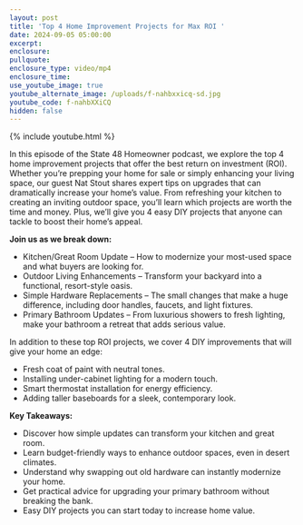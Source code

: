 ```yaml
---
layout: post
title: 'Top 4 Home Improvement Projects for Max ROI '
date: 2024-09-05 05:00:00
excerpt:
enclosure:
pullquote:
enclosure_type: video/mp4
enclosure_time:
use_youtube_image: true
youtube_alternate_image: /uploads/f-nahbxxicq-sd.jpg
youtube_code: f-nahbXXiCQ
hidden: false
---
```

{% include youtube.html %}

In this episode of the State 48 Homeowner podcast, we explore the top 4 home improvement projects that offer the best return on investment (ROI). Whether you’re prepping your home for sale or simply enhancing your living space, our guest Nat Stout shares expert tips on upgrades that can dramatically increase your home’s value. From refreshing your kitchen to creating an inviting outdoor space, you’ll learn which projects are worth the time and money. Plus, we’ll give you 4 easy DIY projects that anyone can tackle to boost their home’s appeal.

**Join us as we break down:**

* Kitchen/Great Room Update – How to modernize your most-used space and what buyers are looking for.
* Outdoor Living Enhancements – Transform your backyard into a functional, resort-style oasis.
* Simple Hardware Replacements – The small changes that make a huge difference, including door handles, faucets, and light fixtures.
* Primary Bathroom Updates – From luxurious showers to fresh lighting, make your bathroom a retreat that adds serious value.

In addition to these top ROI projects, we cover 4 DIY improvements that will give your home an edge:

* Fresh coat of paint with neutral tones.
* Installing under-cabinet lighting for a modern touch.
* Smart thermostat installation for energy efficiency.
* Adding taller baseboards for a sleek, contemporary look.

**Key Takeaways:**

* Discover how simple updates can transform your kitchen and great room.
* Learn budget-friendly ways to enhance outdoor spaces, even in desert climates.
* Understand why swapping out old hardware can instantly modernize your home.
* Get practical advice for upgrading your primary bathroom without breaking the bank.
* Easy DIY projects you can start today to increase home value.

&nbsp;